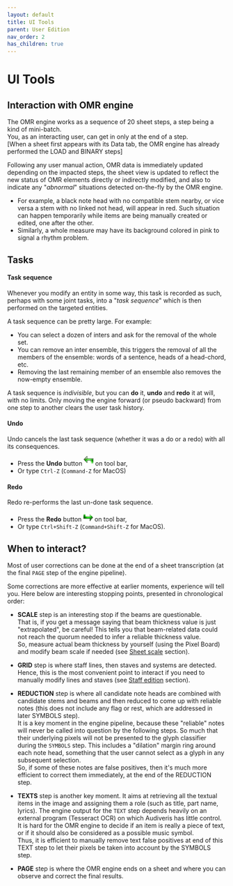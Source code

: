 ```yaml
---
layout: default
title: UI Tools
parent: User Edition
nav_order: 2
has_children: true
---
```

# UI Tools

## Interaction with OMR engine

The OMR engine works as a sequence of 20 sheet steps, a step being a kind of mini-batch.  
You, as an interacting user, can get in only at the end of a step.  
[When a sheet first appears with its Data tab, the OMR engine has already performed the LOAD and
BINARY steps]

Following any user manual action, OMR data is immediately updated depending on the impacted
steps, the sheet view is updated to reflect the new status of OMR elements directly or
indirectly modified, and also to indicate any "_abnormal_" situations detected on-the-fly by
the OMR engine.
* For example, a black note head with no compatible stem nearby, or vice versa a stem with no
  linked not head, will appear in red.
  Such situation can happen temporarily while items are being manually created or edited,
  one after the other.
* Similarly, a whole measure may have its background colored in pink to signal a rhythm problem.

## Tasks

#### Task sequence

Whenever you modify an entity in some way, this task is recorded as such, perhaps with some
joint tasks, into a "_task sequence_" which is then performed on the targeted entities.

A task sequence can be pretty large. For example:

*   You can select a dozen of inters and ask for the removal of the whole set.
*   You can remove an inter ensemble, this triggers the removal of all the
members of the ensemble: words of a sentence, heads of a head-chord, etc.
*   Removing the last remaining member of an ensemble also removes the now-empty ensemble.

A task sequence is _indivisible_, but you can **do** it, **undo** and **redo** it at will,
with no limits.
Only moving the engine forward (or pseudo backward) from one step to another clears the user
task history.


#### Undo

Undo cancels the last task sequence (whether it was a do or a redo) with all its consequences.

*   Press the **Undo** button ![](../assets/images/undo.png) on tool bar,
*   Or type `Ctrl-Z` (`Command-Z` for MacOS)

#### Redo

Redo re-performs the last un-done task sequence.

*   Press the **Redo** button ![](../assets/images/redo.png) on tool bar,
*   Or type `Ctrl+Shift-Z` (`Command+Shift-Z` for MacOS).

## When to interact?

Most of user corrections can be done at the end of a sheet transcription
(at the final `PAGE` step of the engine pipeline).

Some corrections are more effective at earlier moments, experience will tell you.
Here below are interesting stopping points, presented in chronological order:

* **SCALE** step is an interesting stop if the beams are questionable.  
That is, if you get a message saying that beam thickness value is just "extrapolated", be careful!
This tells you that beam-related data could not reach the quorum needed to infer a reliable
thickness value.  
So, measure actual beam thickness by yourself (using the Pixel Board) and modify beam scale
if needed (see [Sheet scale](../main/sheet_scale.md) section).

* **GRID** step is where staff lines, then staves and systems are detected.
Hence, this is the most convenient point to interact if you need to manually modify lines
and staves (see [Staff edition](staff_editor.md) section).

* **REDUCTION** step is where all candidate note heads are combined with candidate stems and
beams and then reduced to come up with reliable notes (this does not include any flag or rest,
which are addressed in later SYMBOLS step).  
It is a key moment in the engine pipeline, because these "reliable" notes will never be called into
question by the following steps.
So much that their underlying pixels will not be presented to the glyph classifier during the
`SYMBOLS` step.
This includes a "dilation" margin ring around each note head, something that the user cannot select
as a glyph in any subsequent selection.  
So, if some of these notes are false positives, then it's much more efficient to correct them
immediately, at the end of the REDUCTION step.

* **TEXTS** step is another key moment.
It aims at retrieving all the textual items in the image and assigning them a role (such as title,
part name, lyrics).
The engine output for the `TEXT` step depends heavily on an external program (Tesseract OCR) on
which Audiveris has little control.
It is hard for the OMR engine to decide if an item is really a piece of text, or if it should also
be considered as a possible music symbol.  
Thus, it is efficient to manually remove text false positives at end of this TEXT step to let
their pixels be taken into account by the SYMBOLS step.

* **PAGE** step is where the OMR engine ends on a sheet and where you can observe and correct the
final results.
